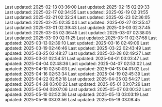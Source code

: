 Last updated: 2025-02-13 03:36:00
Last updated: 2025-02-15 02:29:33
Last updated: 2025-02-17 02:34:35
Last updated: 2025-02-19 02:31:55
Last updated: 2025-02-21 02:32:24
Last updated: 2025-02-23 02:36:05
Last updated: 2025-02-25 02:35:04
Last updated: 2025-02-27 02:35:47
Last updated: 2025-03-01 02:39:43
Last updated: 2025-03-03 02:37:45
Last updated: 2025-03-05 02:36:45
Last updated: 2025-03-07 02:38:05
Last updated: 2025-03-09 02:11:25
Last updated: 2025-03-11 02:37:58
Last updated: 2025-03-13 02:39:10
Last updated: 2025-03-16 02:49:06
Last updated: 2025-03-19 02:46:46
Last updated: 2025-03-22 02:43:49
Last updated: 2025-03-25 02:48:27
Last updated: 2025-03-28 02:49:27
Last updated: 2025-03-31 02:54:51
Last updated: 2025-04-01 03:03:47
Last updated: 2025-04-04 02:48:36
Last updated: 2025-04-07 02:53:02
Last updated: 2025-04-10 02:50:03
Last updated: 2025-04-13 04:01:02
Last updated: 2025-04-16 02:53:34
Last updated: 2025-04-19 02:45:39
Last updated: 2025-04-22 02:52:18
Last updated: 2025-04-25 02:54:27
Last updated: 2025-04-28 03:00:22
Last updated: 2025-05-01 03:07:29
Last updated: 2025-05-04 03:07:06
Last updated: 2025-05-07 03:00:32
Last updated: 2025-05-10 02:52:36
Last updated: 2025-05-13 03:03:19
Last updated: 2025-05-16 03:03:56
Last updated: 2025-05-19 03:08:45
